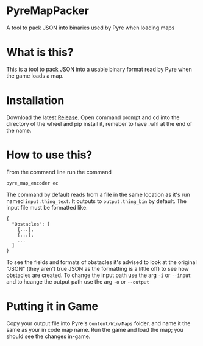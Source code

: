 # PyreMapPacker
A tool to pack JSON into binaries used by Pyre when loading maps

# What is this?
This is a tool to pack JSON into a usable binary format read by Pyre when the game loads a map. 

# Installation
Download the latest [Release](https://github.com/erumi321/PyreMapPacker/releases/). Open command prompt and cd into the directory of the wheel and pip install it, remeber to have .whl at the end of the name.

# How to use this?
From the command line run the command
```
pyre_map_encoder ec
```
The command by default reads from a file in the same location as it's run named <code>input.thing_text</code>. It outputs to <code>output.thing_bin</code> by default. The input file must be formatted like:
```
{
  "Obstacles": [
    {...},
    {...},
    ...
  ]
}
```
To see the fields and formats of obstacles it's advised to look at the original "JSON" (they aren't true JSON as the formatting is a little off) to see how obstacles are created.
To change the input path use the arg <code>-i</code> or <code>--input</code> and to hcange the output path use the arg <code>-o</code> or <code>--output</code>

# Putting it in Game
Copy your output file into Pyre's <code>Content/Win/Maps</code> folder, and name it the same as your in code map name. Run the game and load the map; you should see the changes in-game.
